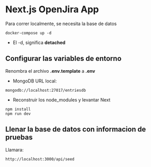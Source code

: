 # Next.js OpenJira App
Para correr localmente, se necesita la base de datos
```
docker-compose up -d
```

* El -d, significa __detached__

## Configurar las variables de entorno
Renombra el archivo __.env.template__ a __.env__

* MongoDB URL local:
```
mongodb://localhost:27017/entriesdb
```

* Reconstruir los node_modules y levantar Next
```
npm install
npm run dev
```

## Llenar la base de datos con informacion de pruebas

Llamara:
```
http://localhost:3000/api/seed
```